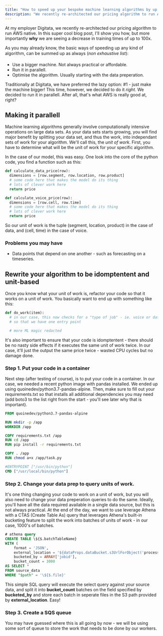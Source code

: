 ```yaml
---
title: "How to speed up your bespoke machine learning algorithms by up to 100x"
description: "We recently re-architected our pricing algorithm to run AWS native. Find out how we are seeing up to a 100x speed improvement on training times."
---
```


At my employer Digitata, we recently re-architected our pricing algorithm to run AWS native. In this super cool blog post, I'll show you how, but more importantly **why** we are seeing a decrease in training times of up to 100x.

As you may already know, the basic ways of speeding up any kind of algorithm, can be summed up as always <span class="text-xs">(*non exhaustive list*)</span>:

- Use a bigger machine. Not always practical or affordable.
- Run it in parallell.
- Optimise the algorithm. Usually starting with the data preperation.

Traditionally at Digitata, we have preferred the lazy option: #1 - just make the machine bigger! This time, however, we decided to do it _right_.  We decided to run it in parallell. After all, that's what AWS is really good at, right?

## Making it parallell

Machine learning algorithms generally involve computationally intensive operations on large data sets. As your data sets starts growing, you will find major benefit by splitting your data set, and thus the work, into independant sets of work for your algorithm. We'll call this, the _unit of work_. First, you have to determine what will be the unit of work for your specific algorithm.

In the case of our model, this was easy. One look into the core of the python code, you find a function such as this:

```python
def calculate_data_price(row):
  dimensions = [row.segment, row.location, row.product]
  # some code here that makes the model do its thing
  # lots of clever work here
  return price

def calculate_voice_price(row):
  dimensions = [row.cell, row.time]
  # some code here that makes the model do its thing
  # lots of clever work here
  return price

```

So our unit of work is the tuple (segment, location, product) in the case of data, and (cell, time) in the case of voice.

### Problems you may have

- Data points that depend on one another - such as forecasting on a timeseries.


## Rewrite your algorithm to be idomptentent and unit-based

Once you know what your unit of work is, refactor your code so that it works on a unit of work. You basically want to end up with something like this:

```python
def do_work(item):
  # in our case, this now checks for a "type of job" - ie. voice or data.
  # so that we have one entry point

  # more ML magic redacted

```

It's also important to ensure that your code is idomptentent - there should be no nasty side effects if it executes the same unit of work twice. In our case, it'll just the output the same price twice - wasted CPU cycles but no damage done.

### Step 1. Put your code in a container
Next step (after testing of course), is to put your code in a container. In our case, we needed a recent python image with pandas installed. We ended up using quoinedev/python3.7-pandas-alpine. Then, make sure to fill out your requirements.txt so that installs all additional dependencies you may need (add boto3 to the list right from the start - you'll see later why that is important).


```Dockerfile
FROM quoinedev/python3.7-pandas-alpine

RUN mkdir -p /app
WORKDIR /app

COPY requirements.txt /app
RUN cd /app
RUN pip install -r requirements.txt

COPY . /app
RUN chmod a+x /app/task.py

#ENTRYPOINT ["/usr/bin/python"]
CMD ["/usr/local/bin/python"]

```

### Step 2. Change your data prep to query units of work.
It's one thing changing your code to work on a unit of work, but you will also need to change your data preperation queries to do the same. Ideally, you'll have all the data required available in a single data source, but this is not always practical. At the end of the day, we want to use leverage Athena with a CTAS (Create Table As) query that leverages Athena's built-in bucketing feature to split the work into batches of units of work - in our case, 1000's of batches.

```sql
# athena query
CREATE TABLE \${$.batchTableName}
WITH (
    format = 'JSON',
    external_location = '${dataProps.dataBucket.s3UrlForObject('processing')}/\${$.jobId}/',
    bucketed_by = ARRAY['jobid'],
    bucket_count = 3000
AS SELECT *
FROM source_data
WHERE "$path" = '\${$.file}'

```

This simple SQL query will execute the select query against your source data, and split it into **bucket_count** batches on the field specified by **bucketed_by** and store each batch in seperate files in the S3 path provided by **external_location**. Easy!

### Step 3. Create a SQS queue

You may have guessed where this is all going by now - we will be using some sort of queue to store the work that needs to be done by our workers.

